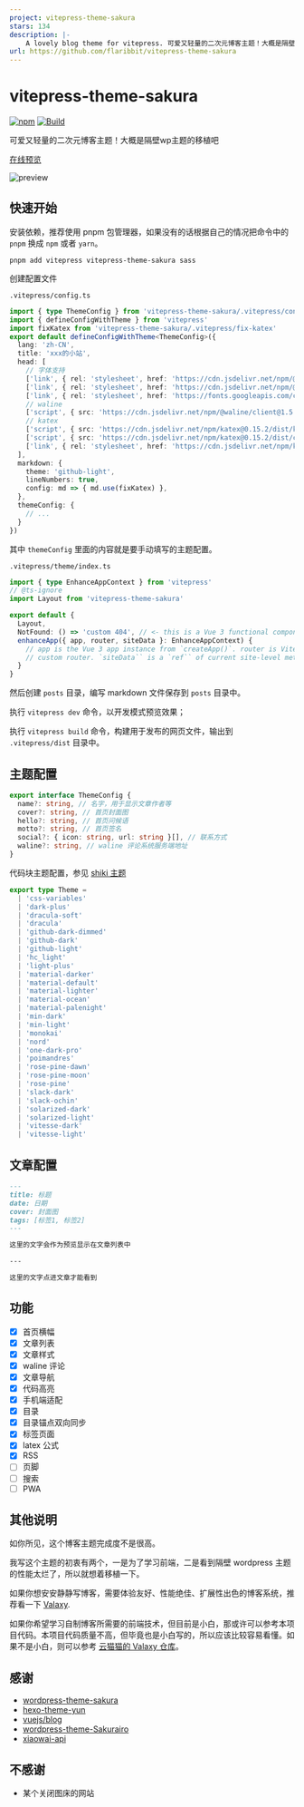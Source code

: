```yaml
---
project: vitepress-theme-sakura
stars: 134
description: |-
    A lovely blog theme for vitepress. 可爱又轻量的二次元博客主题！大概是隔壁 wordpress sakura 主题的移植吧
url: https://github.com/flaribbit/vitepress-theme-sakura
---
```


# vitepress-theme-sakura

[![npm](https://img.shields.io/npm/v/vitepress-theme-sakura?logo=npm)](https://www.npmjs.com/package/vitepress-theme-sakura)
[![Build](https://github.com/flaribbit/vitepress-theme-sakura/actions/workflows/build.yml/badge.svg)](https://github.com/flaribbit/vitepress-theme-sakura/actions)

可爱又轻量的二次元博客主题！大概是隔壁wp主题的移植吧

[在线预览](https://flaribbit.github.io/vitepress-theme-sakura/)

![preview](./preview.webp)

## 快速开始

安装依赖，推荐使用 pnpm 包管理器，如果没有的话根据自己的情况把命令中的 `pnpm` 换成 `npm` 或者 `yarn`。

```
pnpm add vitepress vitepress-theme-sakura sass
```

创建配置文件

`.vitepress/config.ts`
```ts
import { type ThemeConfig } from 'vitepress-theme-sakura/.vitepress/config'
import { defineConfigWithTheme } from 'vitepress'
import fixKatex from 'vitepress-theme-sakura/.vitepress/fix-katex'
export default defineConfigWithTheme<ThemeConfig>({
  lang: 'zh-CN',
  title: 'xxx的小站',
  head: [
    // 字体支持
    ['link', { rel: 'stylesheet', href: 'https://cdn.jsdelivr.net/npm/@fortawesome/fontawesome-free@6.0.0/css/regular.min.css' }],
    ['link', { rel: 'stylesheet', href: 'https://cdn.jsdelivr.net/npm/@fortawesome/fontawesome-free@6.0.0/css/all.min.css' }],
    ['link', { rel: 'stylesheet', href: 'https://fonts.googleapis.com/css?family=Noto+Serif+SC' }],
    // waline
    ['script', { src: 'https://cdn.jsdelivr.net/npm/@waline/client@1.5.4/dist/Waline.min.js' }],
    // katex
    ['script', { src: 'https://cdn.jsdelivr.net/npm/katex@0.15.2/dist/katex.min.js' }],
    ['script', { src: 'https://cdn.jsdelivr.net/npm/katex@0.15.2/dist/contrib/auto-render.min.js' }],
    ['link', { rel: 'stylesheet', href: 'https://cdn.jsdelivr.net/npm/katex@0.15.2/dist/katex.min.css' }],
  ],
  markdown: {
    theme: 'github-light',
    lineNumbers: true,
    config: md => { md.use(fixKatex) },
  },
  themeConfig: {
    // ...
  }
})
```

其中 `themeConfig` 里面的内容就是要手动填写的主题配置。

`.vitepress/theme/index.ts`
```ts
import { type EnhanceAppContext } from 'vitepress'
// @ts-ignore
import Layout from 'vitepress-theme-sakura'

export default {
  Layout,
  NotFound: () => 'custom 404', // <- this is a Vue 3 functional component
  enhanceApp({ app, router, siteData }: EnhanceAppContext) {
    // app is the Vue 3 app instance from `createApp()`. router is VitePress'
    // custom router. `siteData`` is a `ref`` of current site-level metadata.
  }
}
```

然后创建 `posts` 目录，编写 markdown 文件保存到 `posts` 目录中。

执行 `vitepress dev` 命令，以开发模式预览效果；

执行 `vitepress build` 命令，构建用于发布的网页文件，输出到 `.vitepress/dist` 目录中。

## 主题配置

```ts
export interface ThemeConfig {
  name?: string, // 名字，用于显示文章作者等
  cover?: string, // 首页封面图
  hello?: string, // 首页问候语
  motto?: string, // 首页签名
  social?: { icon: string, url: string }[], // 联系方式
  waline?: string, // waline 评论系统服务端地址
}
```

代码块主题配置，参见 [shiki 主题](https://github.com/shikijs/shiki/blob/main/docs/themes.md#all-themes)
```ts
export type Theme =
  | 'css-variables'
  | 'dark-plus'
  | 'dracula-soft'
  | 'dracula'
  | 'github-dark-dimmed'
  | 'github-dark'
  | 'github-light'
  | 'hc_light'
  | 'light-plus'
  | 'material-darker'
  | 'material-default'
  | 'material-lighter'
  | 'material-ocean'
  | 'material-palenight'
  | 'min-dark'
  | 'min-light'
  | 'monokai'
  | 'nord'
  | 'one-dark-pro'
  | 'poimandres'
  | 'rose-pine-dawn'
  | 'rose-pine-moon'
  | 'rose-pine'
  | 'slack-dark'
  | 'slack-ochin'
  | 'solarized-dark'
  | 'solarized-light'
  | 'vitesse-dark'
  | 'vitesse-light'
```

## 文章配置
```md
---
title: 标题
date: 日期
cover: 封面图
tags: [标签1, 标签2]
---

这里的文字会作为预览显示在文章列表中

---

这里的文字点进文章才能看到
```

## 功能
- [x] 首页横幅
- [x] 文章列表
- [x] 文章样式
- [x] waline 评论
- [x] 文章导航
- [x] 代码高亮
- [x] 手机端适配
- [x] 目录
- [x] 目录锚点双向同步
- [x] 标签页面
- [x] latex 公式
- [x] RSS
- [ ] 页脚
- [ ] 搜索
- [ ] PWA

## 其他说明
如你所见，这个博客主题完成度不是很高。

我写这个主题的初衷有两个，一是为了学习前端，二是看到隔壁 wordpress 主题的性能太烂了，所以就想着移植一下。

如果你想安安静静写博客，需要体验友好、性能绝佳、扩展性出色的博客系统，推荐看一下 [Valaxy](https://valaxy.site/).

如果你希望学习自制博客所需要的前端技术，但目前是小白，那或许可以参考本项目代码。本项目代码质量不高，但毕竟也是小白写的，所以应该比较容易看懂。如果不是小白，则可以参考 [云猫猫的 Valaxy 仓库](https://github.com/YunYouJun/valaxy)。

## 感谢
- [wordpress-theme-sakura](https://github.com/mashirozx/sakura)
- [hexo-theme-yun](https://github.com/YunYouJun/hexo-theme-yun)
- [vuejs/blog](https://github.com/vuejs/blog)
- [wordpress-theme-Sakurairo](https://github.com/mirai-mamori/Sakurairo)
- [xiaowai-api](https://api.ixiaowai.cn/)

## 不感谢
- 某个关闭图床的网站

